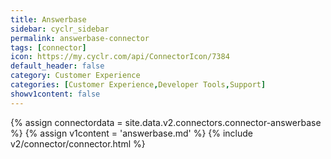 ```yaml
---
title: Answerbase
sidebar: cyclr_sidebar
permalink: answerbase-connector
tags: [connector]
icon: https://my.cyclr.com/api/ConnectorIcon/7384
default_header: false
category: Customer Experience
categories: [Customer Experience,Developer Tools,Support]
showv1content: false
---
```

{% assign connectordata = site.data.v2.connectors.connector-answerbase %}
{% assign v1content = 'answerbase.md' %}
{% include v2/connector/connector.html %}	